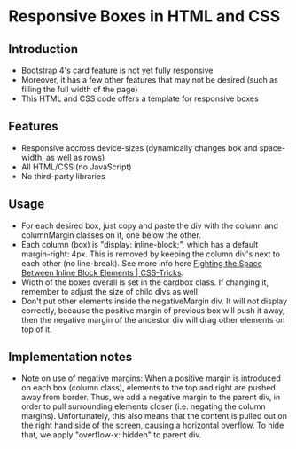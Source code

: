 # Responsive Boxes in HTML and CSS

## Introduction

* Bootstrap 4's card feature is not yet fully responsive
* Moreover, it has a few other features that may not be desired (such as filling the full width of the page)
* This HTML and CSS code offers a template for responsive boxes

## Features

* Responsive accross device-sizes (dynamically changes box and space-width, as well as rows)
* All HTML/CSS (no JavaScript)
* No third-party libraries

## Usage

* For each desired box, just copy and paste the div with the column and columnMargin classes on it, one below the other.
* Each column (box) is "display: inline-block;", which has a default margin-right: 4px. This is removed by keeping the column div's next to each other (no line-break). See more info here [Fighting the Space Between Inline Block Elements | CSS-Tricks][1].
* Width of the boxes overall is set in the cardbox class. If changing it, remember to adjust the size of child divs as well
* Don't put other elements inside the negativeMargin div. It will not display correctly, because the positive margin of previous box will push it away, then the negative margin of the ancestor div will drag other elements on top of it.

## Implementation notes

* Note on use of negative margins: When a positive margin is introduced on each box (column class), elements to the top and right are pushed away from border. Thus, we add a negative margin to the parent div, in order to pull surrounding elements closer (i.e. negating the column margins). Unfortunately, this also means that the content is pulled out on the right hand side of the screen, causing a horizontal overflow. To hide that, we apply "overflow-x: hidden" to parent div.

[1]: https://css-tricks.com/fighting-the-space-between-inline-block-elements/
